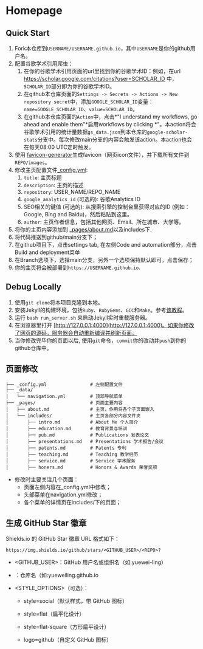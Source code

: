 # Homepage

## Quick Start
1. Fork本仓库到`USERNAME/USERNAME.github.io`，其中`USERNAME`是你的github用户名。
1. 配置谷歌学术引用爬虫：
    1. 在你的谷歌学术引用页面的url里找到你的谷歌学术ID：例如，在url https://scholar.google.com/citations?user=SCHOLAR_ID 中，`SCHOLAR_ID`部分即为你的谷歌学术ID。
    1. 在github本仓库页面的`Settings -> Secrets -> Actions -> New repository secret`中，添加`GOOGLE_SCHOLAR_ID`变量：`name=GOOGLE_SCHOLAR_ID`、`value=SCHOLAR_ID`。
    1. 在github本仓库页面的`Action`中，点击*"I understand my workflows, go ahead and enable them"*启用workflows by clicking *"。本action将会谷歌学术引用的统计量数据`gs_data.json`到本仓库的`google-scholar-stats`分支中。每次修改main分支的内容会触发该action。本action也会在每天08:00 UTC定时触发。
1. 使用 [favicon-generator](https://redketchup.io/favicon-generator)生成favicon（网页icon文件），并下载所有文件到`REPO/images`。
1. 修改主页配置文件[_config.yml](_config.yml):
    1. `title`: 主页标题
    1. `description`: 主页的描述
    1. `repository`: USER_NAME/REPO_NAME  
    1. `google_analytics_id` (可选的): 谷歌Analytics ID
    1. SEO相关的键值 (可选的): 从搜索引擎的控制台里获得对应的ID (例如：Google, Bing and Baidu)，然后粘贴到这里。
    1. `author`: 主页作者信息，包括其他网页、Email、所在城市、大学等。
1. 将你的主页内容添加到 [_pages/about.md](_pages/about.md)以及includes下.
1. 将代码推送到github/main分支下；
1. 在github项目下，点击settings tab, 在左侧Code and automation部分，点击Build and deployment菜单
1. 在Branch选项下，选择main分支，另外一个选项保持默认即可，点击保存；
1. 你的主页将会被部署到`https://USERNAME.github.io`.

## Debug Locally

1. 使用`git clone`将本项目克隆到本地。
1. 安装Jekyll的构建环境，包括`Ruby`、`RubyGems`、`GCC`和`Make`。参考[该教程](https://jekyllrb.com/docs/installation/#requirements)。
1. 运行 `bash run_server.sh` 来启动Jekyll实时重载服务器。
1. 在浏览器里打开 [http://127.0.0.1:4000](http://127.0.0.1:4000)。如果你修改了网页的源码，服务器会自动重新编译并刷新页面。
1. 当你修改完毕你的页面以后, 使用`git`命令，`commit`你的改动并`push`到你的github仓库中。

## 页面修改
```
├── _config.yml                # 左侧配置文件
├── _data/
│   └── navigation.yml         # 顶部导航菜单
├── _pages/                    # 页面主要内容
│   ├── about.md               # 主页，作用将各个子页面嵌入
│   └── includes/              # 主页各部分内容文件夹
│       ├── intro.md           # About Me 个人简介
│       ├── education.md       # 教育背景与培训
│       ├── pub.md             # Publications 发表论文
│       ├── presentations.md   # Presentations 学术报告/会议
│       ├── patents.md         # Patents 专利
│       ├── teaching.md        # Teaching 教学经历
│       ├── service.md         # Service 学术服务
│       ├── honers.md          # Honors & Awards 荣誉奖项
```
- 修改时主要关注几个页面：
    - 页面左侧内容在_config.yml中修改；
    - 头部菜单在navigation.yml修改；
    - 各个菜单的详情页在includes/下的页面；

## 生成 GitHub Star 徽章
Shields.io 的 GitHub Star 徽章 URL 格式如下：

```text
https://img.shields.io/github/stars/<GITHUB_USER>/<REPO>?
```
- <GITHUB_USER>：GitHub 用户名或组织名（如:yuewei-ling）

- <REPO>：仓库名（如:yueweiling.github.io

- <STYLE_OPTIONS>（可选）：

    - style=social（默认样式，带 GitHub 图标）

    - style=flat（扁平化设计）

    - style=flat-square（方形扁平设计）

    - logo=github（自定义 GitHub 图标）